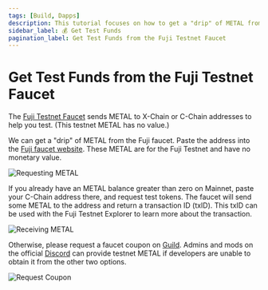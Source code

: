 ```yaml
---
tags: [Build, Dapps]
description: This tutorial focuses on how to get a "drip" of METAL from the Fuji testnet faucet.
sidebar_label: 💰 Get Test Funds
pagination_label: Get Test Funds from the Fuji Testnet Faucet
---
```


# Get Test Funds from the Fuji Testnet Faucet

The [Fuji Testnet Faucet](https://faucet.avax.network) sends METAL to X-Chain or C-Chain
addresses to help you test. (This testnet METAL has no value.)

We can get a "drip" of METAL from the Fuji faucet. Paste the address into the
[Fuji faucet website](https://faucet.avax.network). These METAL are for the Fuji
Testnet and have no monetary value.

![Requesting METAL](/img/fuji-workflow/faucet1.png)

 If you already have an METAL balance greater than zero on Mainnet, 
paste your C-Chain address there, and request test tokens.
The faucet will send some METAL to the address and return a transaction ID
(txID). 
This txID can be used with the Fuji Testnet Explorer to learn more about
the transaction.

![Receiving METAL](/img/fuji-workflow/faucet2.png)

Otherwise, 
please request a faucet coupon on 
[Guild](https://guild.xyz/avalanche). Admins and mods on the official [Discord](https://discord.com/invite/RwXY7P6)
can provide testnet METAL if developers are unable to obtain it from the other two options.

![Request Coupon](/img/fuji-workflow/faucet3.png)
